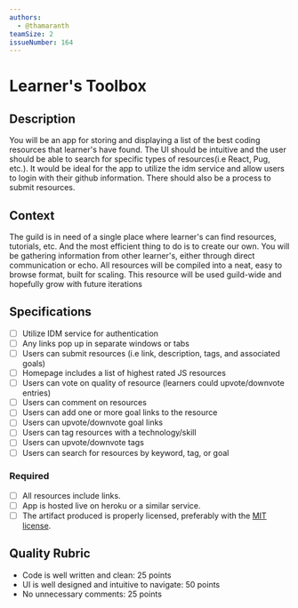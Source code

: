 ```yaml
---
authors:
  - @thamaranth
teamSize: 2
issueNumber: 164
---
```


# Learner's Toolbox

## Description

You will be an app for storing and displaying a list of the best coding resources that learner's have found. The UI should be intuitive and the user should be able to search for specific types of resources(i.e React, Pug, etc.). It would be ideal for the app to utilize the idm service and allow users to login with their github information. There should also be a process to submit resources.

## Context

The guild is in need of a single place where learner's can find resources, tutorials, etc. And the most efficient thing to do is to create our own. You will be gathering information from other learner's, either through direct communication or echo. All resources will be compiled into a neat, easy to browse format, built for scaling. This resource will be used guild-wide and hopefully grow with future iterations

## Specifications

- [ ] Utilize IDM service for authentication
- [ ] Any links pop up in separate windows or tabs
- [ ] Users can submit resources (i.e link, description, tags, and associated goals)
- [ ] Homepage includes a list of highest rated JS resources
- [ ] Users can vote on quality of resource (learners could upvote/downvote entries)
- [ ] Users can comment on resources
- [ ] Users can add one or more goal links to the resource
- [ ] Users can upvote/downvote goal links
- [ ] Users can tag resources with a technology/skill
- [ ] Users can upvote/downvote tags
- [ ] Users can search for resources by keyword, tag, or goal

### Required
- [ ] All resources include links.
- [ ] App is hosted live on heroku or a similar service.
- [ ] The artifact produced is properly licensed, preferably with the [MIT license][mit-license].

## Quality Rubric

- Code is well written and clean: 25 points
- UI is well designed and intuitive to navigate: 50 points
- No unnecessary comments: 25 points

[mit-license]: https://opensource.org/licenses/MIT
